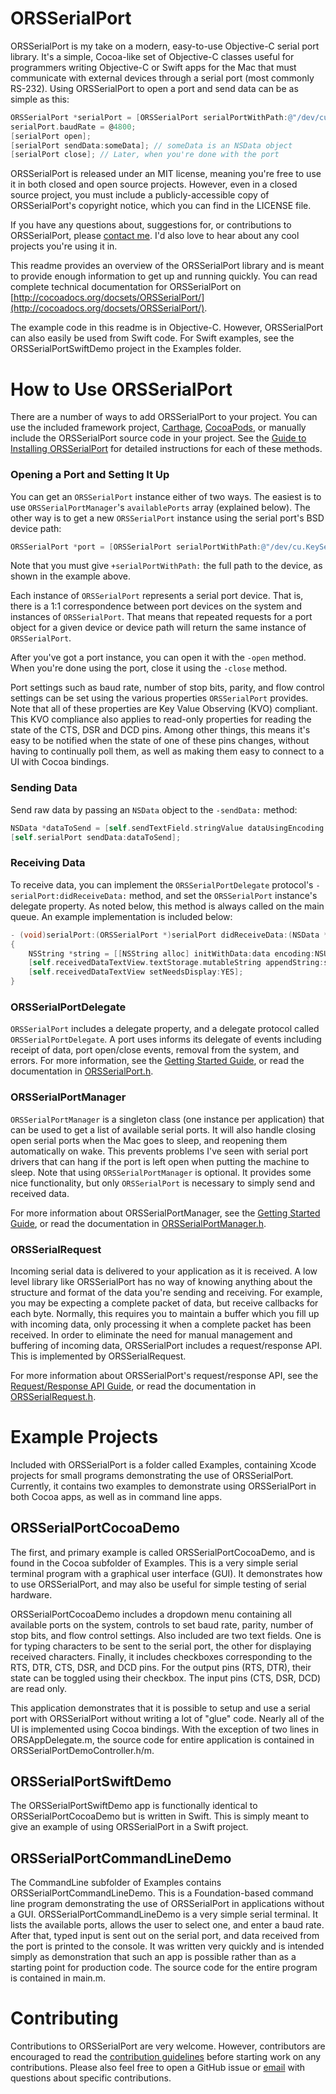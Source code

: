 # ORSSerialPort


ORSSerialPort is my take on a modern, easy-to-use Objective-C serial port library. It's a simple, Cocoa-like set of Objective-C classes useful for programmers writing Objective-C or Swift apps for the Mac that must communicate with external devices through a serial port (most commonly RS-232). Using ORSSerialPort to open a port and send data can be as simple as this:

```objective-c
ORSSerialPort *serialPort = [ORSSerialPort serialPortWithPath:@"/dev/cu.KeySerial1"];
serialPort.baudRate = @4800;
[serialPort open];
[serialPort sendData:someData]; // someData is an NSData object
[serialPort close]; // Later, when you're done with the port
```
    
ORSSerialPort is released under an MIT license, meaning you're free to use it in both closed and open source projects. However, even in a closed source project, you must include a publicly-accessible copy of ORSSerialPort's copyright notice, which you can find in the LICENSE file.

If you have any questions about, suggestions for, or contributions to ORSSerialPort, please [contact me](mailto:andrew@openreelsoftware.com). I'd also love to hear about any cool projects you're using it in.

This readme provides an overview of the ORSSerialPort library and is meant to provide enough information to get up and running quickly. You can read complete technical documentation for ORSSerialPort on [http://cocoadocs.org/docsets/ORSSerialPort/](http://cocoadocs.org/docsets/ORSSerialPort/).

The example code in this readme is in Objective-C. However, ORSSerialPort can also easily be used from Swift code. For Swift examples, see the ORSSerialPortSwiftDemo project in the Examples folder.

# How to Use ORSSerialPort

There are a number of ways to add ORSSerialPort to your project. You can use the included framework project, [Carthage](https://github.com/Carthage), [CocoaPods](http://cocoapods.org), or manually include the ORSSerialPort source code in your project. See the [Guide to Installing ORSSerialPort](https://github.com/armadsen/ORSSerialPort/wiki/Installing-ORSSerialPort) for detailed instructions for each of these methods.

### Opening a Port and Setting It Up

You can get an `ORSSerialPort` instance either of two ways. The easiest is to use `ORSSerialPortManager`'s `availablePorts` array (explained below). The other way is to get a new `ORSSerialPort` instance using the serial port's BSD device path:

```objective-c
ORSSerialPort *port = [ORSSerialPort serialPortWithPath:@"/dev/cu.KeySerial1"];
```

Note that you must give `+serialPortWithPath:` the full path to the device, as shown in the example above.

Each instance of `ORSSerialPort` represents a serial port device. That is, there is a 1:1 correspondence between port devices on the system and instances of `ORSSerialPort`. That means that repeated requests for a port object for a given device or device path will return the same instance of `ORSSerialPort`.

After you've got a port instance, you can open it with the `-open` method. When you're done using the port, close it using the `-close` method.

Port settings such as baud rate, number of stop bits, parity, and flow control settings can be set using the various properties `ORSSerialPort` provides. Note that all of these properties are Key Value Observing (KVO) compliant. This KVO compliance also applies to read-only properties for reading the state of the CTS, DSR and DCD pins. Among other things, this means it's easy to be notified when the state of one of these pins changes, without having to continually poll them, as well as making them easy to connect to a UI with Cocoa bindings.

### Sending Data

Send raw data by passing an `NSData` object to the `-sendData:` method:

```objective-c
NSData *dataToSend = [self.sendTextField.stringValue dataUsingEncoding:NSUTF8StringEncoding];
[self.serialPort sendData:dataToSend];
```

### Receiving Data

To receive data, you can implement the `ORSSerialPortDelegate` protocol's `-serialPort:didReceiveData:` method, and set the `ORSSerialPort` instance's delegate property. As noted below, this method is always called on the main queue. An example implementation is included below:

```objective-c
- (void)serialPort:(ORSSerialPort *)serialPort didReceiveData:(NSData *)data
{
    NSString *string = [[NSString alloc] initWithData:data encoding:NSUTF8StringEncoding];
    [self.receivedDataTextView.textStorage.mutableString appendString:string];
    [self.receivedDataTextView setNeedsDisplay:YES];
}
```

### ORSSerialPortDelegate 

`ORSSerialPort` includes a delegate property, and a delegate protocol called `ORSSerialPortDelegate`. A port uses informs its delegate of events including receipt of data, port open/close events, removal from the system, and errors. For more information, see the [Getting Started Guide](https://github.com/armadsen/ORSSerialPort/wiki/Getting-Started#orsserialportdelegate), or read the documentation in [ORSSerialPort.h](https://github.com/armadsen/ORSSerialPort/blob/master/Source/ORSSerialPort.h#L443).

### ORSSerialPortManager

`ORSSerialPortManager` is a singleton class (one instance per application) that can be used to get a list of available serial ports. It will also handle closing open serial ports when the Mac goes to sleep, and reopening them automatically on wake. This prevents problems I've seen with serial port drivers that can hang if the port is left open when putting the machine to sleep. Note that using `ORSSerialPortManager` is optional. It provides some nice functionality, but only `ORSSerialPort` is necessary to simply send and received data.

For more information about ORSSerialPortManager, see the [Getting Started Guide](https://github.com/armadsen/ORSSerialPort/wiki/Getting-Started#orsserialportmanager), or read the documentation in [ORSSerialPortManager.h](https://github.com/armadsen/ORSSerialPort/blob/master/Source/ORSSerialPortManager.h).

### ORSSerialRequest

Incoming serial data is delivered to your application as it is received. A low level library like ORSSerialPort has no way of knowing anything about the structure and format of the data you're sending and receiving. For example, you may be expecting a complete packet of data, but receive callbacks for each byte. Normally, this requires you to maintain a buffer which you fill up with incoming data, only processing it when a complete packet has been received. In order to eliminate the need for manual management and buffering of incoming data, ORSSerialPort includes a request/response API. This is implemented by ORSSerialRequest.

For more information about ORSSerialPort's request/response API, see the [Request/Response API Guide](https://github.com/armadsen/ORSSerialPort/wiki/Request-Response-API), or read the documentation in [ORSSerialRequest.h](https://github.com/armadsen/ORSSerialPort/blob/master/Source/ORSSerialPortRequest.h).

# Example Projects

Included with ORSSerialPort is a folder called Examples, containing Xcode projects for small programs demonstrating the use of ORSSerialPort. Currently, it contains two examples to demonstrate using ORSSerialPort in both Cocoa apps, as well as in command line apps.

ORSSerialPortCocoaDemo
----------------------

The first, and primary example is called ORSSerialPortCocoaDemo, and is found in the Cocoa subfolder of Examples. This is a very simple serial terminal program with a graphical user interface (GUI). It demonstrates how to use ORSSerialPort, and may also be useful for simple testing of serial hardware.

ORSSerialPortCocoaDemo includes a dropdown menu containing all available ports on the system, controls to set baud rate, parity, number of stop bits, and flow control settings. Also included are two text fields. One is for typing characters to be sent to the serial port, the other for displaying received characters. Finally, it includes checkboxes corresponding to the RTS, DTR, CTS, DSR, and DCD pins. For the output pins (RTS, DTR), their state can be toggled using their checkbox. The input pins (CTS, DSR, DCD) are read only. 

This application demonstrates that it is possible to setup and use a serial port with ORSSerialPort without writing a lot of "glue" code. Nearly all of the UI is implemented using Cocoa bindings. With the exception of two lines in ORSAppDelegate.m, the source code for entire application is contained in ORSSerialPortDemoController.h/m.

ORSSerialPortSwiftDemo
----------------------

The ORSSerialPortSwiftDemo app is functionally identical to ORSSerialPortCocoaDemo but is written in Swift. This is simply meant to give an example of using ORSSerialPort in a Swift project.

ORSSerialPortCommandLineDemo
----------------------------

The CommandLine subfolder of Examples contains ORSSerialPortCommandLineDemo. This is a Foundation-based command line program demonstrating the use of ORSSerialPort in applications without a GUI. ORSSerialPortCommandLineDemo is a very simple serial terminal. It lists the available ports, allows the user to select one, and enter a baud rate. After that, typed input is sent out on the serial port, and data received from the port is printed to the console. It was written very quickly and is intended simply as demonstration that such an app is possible rather than as a starting point for production code. The source code for the entire program is contained in main.m.

# Contributing

Contributions to ORSSerialPort are very welcome. However, contributors are encouraged to read the [contribution guidelines](CONTRIBUTING.md) before starting work on any contributions. Please also feel free to open a GitHub issue or [email](mailto:andrew@openreelsoftware.com) with questions about specific contributions.